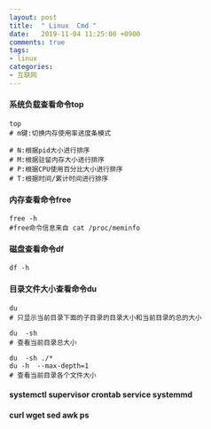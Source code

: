 ```yaml
---
layout: post
title:  " Linux  Cmd "
date:   2019-11-04 11:25:00 +0900
comments: true
tags:
- linux
categories:
- 互联网
---
```

#### 系统负载查看命令top
```shell
top
# m键:切换内存使用率进度条模式

# N:根据pid大小进行排序
# M:根据驻留内存大小进行排序
# P:根据CPU使用百分比大小进行排序
# T:根据时间/累计时间进行排序
```
#### 内存查看命令free
```shell
free -h
#free命令信息来自 cat /proc/meminfo
```
#### 磁盘查看命令df
```shell
df -h
```
#### 目录文件大小查看命令du
```shell
du
# 只显示当前目录下面的子目录的目录大小和当前目录的总的大小

du  -sh
# 查看当前目录总大小

du  -sh ./* 
du -h  --max-depth=1
# 查看当前目录各个文件大小
```

#### systemctl supervisor crontab service systemmd

#### curl wget sed awk ps

